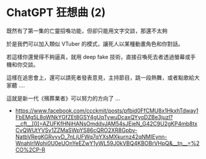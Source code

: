 ChatGPT 狂想曲 (2)
==============
既然有了第一集的亡靈招喚功能，但卻只能用文字交談，那還不太夠

於是我們可以加入類似 VTuber 的模式，讓死人以某種動畫角色和你對話。

若這樣你還覺得不夠逼真，就用 deep fake 技術，直接召喚死去者透過螢幕或手機和你交談。

這樣在追思會上，還可以請死者發表意見，主持節目，跳一段熱舞，或者點歌給大家聽 ....

這就是新一代《殯葬業者》可以努力的方向了 ...

* https://www.facebook.com/ccckmit/posts/pfbid0FfCMU8x1HkxhTdway1FbEMg5L8oWNkYGfZEt8GSY4gUqTywuDcaxQYyoDZBe3juzl?__cft__[0]=AZUFKfHNiHANsOmddvJAM54sJEieN_G42C9U2gKP4mb8txCvQWUtYVSv1ZZMaSWpYS86cQRO2XR8Gpbv-NatbVRegKGRvyvD_7nLjUFWq7qYXsMXkurnz42qNMIEynn-WnahlrlWohi0U0eUOnYeEZwY1yWL59J0kVBQ4KBOBrVHpQ&__tn__=%2CO%2CP-R
